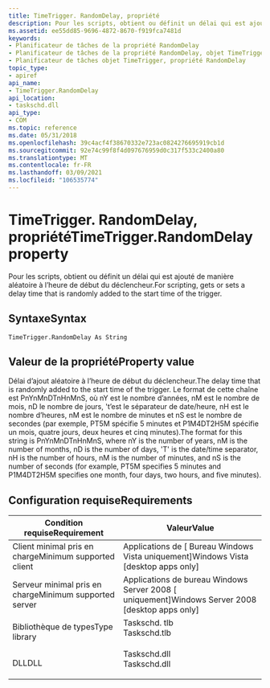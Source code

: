 ```yaml
---
title: TimeTrigger. RandomDelay, propriété
description: Pour les scripts, obtient ou définit un délai qui est ajouté de manière aléatoire à l’heure de début du déclencheur. | TimeTrigger. RandomDelay, propriété
ms.assetid: ee55dd85-9696-4872-8670-f919fca7481d
keywords:
- Planificateur de tâches de la propriété RandomDelay
- Planificateur de tâches de la propriété RandomDelay, objet TimeTrigger
- Planificateur de tâches objet TimeTrigger, propriété RandomDelay
topic_type:
- apiref
api_name:
- TimeTrigger.RandomDelay
api_location:
- taskschd.dll
api_type:
- COM
ms.topic: reference
ms.date: 05/31/2018
ms.openlocfilehash: 39c4acf4f38670332e723ac0824276695919cb1d
ms.sourcegitcommit: 92e74c99f8f4d097676959d0c317f533c2400a80
ms.translationtype: MT
ms.contentlocale: fr-FR
ms.lasthandoff: 03/09/2021
ms.locfileid: "106535774"
---
```

# <a name="timetriggerrandomdelay-property"></a><span data-ttu-id="17163-107">TimeTrigger. RandomDelay, propriété</span><span class="sxs-lookup"><span data-stu-id="17163-107">TimeTrigger.RandomDelay property</span></span>

<span data-ttu-id="17163-108">Pour les scripts, obtient ou définit un délai qui est ajouté de manière aléatoire à l’heure de début du déclencheur.</span><span class="sxs-lookup"><span data-stu-id="17163-108">For scripting, gets or sets a delay time that is randomly added to the start time of the trigger.</span></span>

## <a name="syntax"></a><span data-ttu-id="17163-109">Syntaxe</span><span class="sxs-lookup"><span data-stu-id="17163-109">Syntax</span></span>


```VB
TimeTrigger.RandomDelay As String
```



## <a name="property-value"></a><span data-ttu-id="17163-110">Valeur de la propriété</span><span class="sxs-lookup"><span data-stu-id="17163-110">Property value</span></span>

<span data-ttu-id="17163-111">Délai d’ajout aléatoire à l’heure de début du déclencheur.</span><span class="sxs-lookup"><span data-stu-id="17163-111">The delay time that is randomly added to the start time of the trigger.</span></span> <span data-ttu-id="17163-112">Le format de cette chaîne est PnYnMnDTnHnMnS, où nY est le nombre d’années, nM est le nombre de mois, nD le nombre de jours, 't’est le séparateur de date/heure, nH est le nombre d’heures, nM est le nombre de minutes et nS est le nombre de secondes (par exemple, PT5M spécifie 5 minutes et P1M4DT2H5M spécifie un mois, quatre jours, deux heures et cinq minutes).</span><span class="sxs-lookup"><span data-stu-id="17163-112">The format for this string is PnYnMnDTnHnMnS, where nY is the number of years, nM is the number of months, nD is the number of days, 'T' is the date/time separator, nH is the number of hours, nM is the number of minutes, and nS is the number of seconds (for example, PT5M specifies 5 minutes and P1M4DT2H5M specifies one month, four days, two hours, and five minutes).</span></span>

## <a name="requirements"></a><span data-ttu-id="17163-113">Configuration requise</span><span class="sxs-lookup"><span data-stu-id="17163-113">Requirements</span></span>



| <span data-ttu-id="17163-114">Condition requise</span><span class="sxs-lookup"><span data-stu-id="17163-114">Requirement</span></span> | <span data-ttu-id="17163-115">Valeur</span><span class="sxs-lookup"><span data-stu-id="17163-115">Value</span></span> |
|-------------------------------------|-----------------------------------------------------------------------------------------|
| <span data-ttu-id="17163-116">Client minimal pris en charge</span><span class="sxs-lookup"><span data-stu-id="17163-116">Minimum supported client</span></span><br/> | <span data-ttu-id="17163-117">Applications de \[ Bureau Windows Vista uniquement\]</span><span class="sxs-lookup"><span data-stu-id="17163-117">Windows Vista \[desktop apps only\]</span></span><br/>                                          |
| <span data-ttu-id="17163-118">Serveur minimal pris en charge</span><span class="sxs-lookup"><span data-stu-id="17163-118">Minimum supported server</span></span><br/> | <span data-ttu-id="17163-119">Applications de bureau Windows Server 2008 \[ uniquement\]</span><span class="sxs-lookup"><span data-stu-id="17163-119">Windows Server 2008 \[desktop apps only\]</span></span><br/>                                    |
| <span data-ttu-id="17163-120">Bibliothèque de types</span><span class="sxs-lookup"><span data-stu-id="17163-120">Type library</span></span><br/>             | <dl> <span data-ttu-id="17163-121"><dt>Taskschd. tlb</dt></span><span class="sxs-lookup"><span data-stu-id="17163-121"><dt>Taskschd.tlb</dt></span></span> </dl> |
| <span data-ttu-id="17163-122">DLL</span><span class="sxs-lookup"><span data-stu-id="17163-122">DLL</span></span><br/>                      | <dl> <span data-ttu-id="17163-123"><dt>Taskschd.dll</dt></span><span class="sxs-lookup"><span data-stu-id="17163-123"><dt>Taskschd.dll</dt></span></span> </dl> |



 

 





